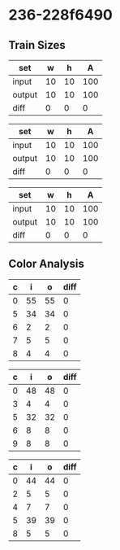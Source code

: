 # 236-228f6490
## Train Sizes

|set|w|h|A|
|---|---|---|---|
|input|10|10|100|
|output|10|10|100|
|diff|0|0|0|


|set|w|h|A|
|---|---|---|---|
|input|10|10|100|
|output|10|10|100|
|diff|0|0|0|


|set|w|h|A|
|---|---|---|---|
|input|10|10|100|
|output|10|10|100|
|diff|0|0|0|


## Color Analysis

|c|i|o|diff|
|---|---|---|---|
|0|55|55|0|
|5|34|34|0|
|6|2|2|0|
|7|5|5|0|
|8|4|4|0|


|c|i|o|diff|
|---|---|---|---|
|0|48|48|0|
|3|4|4|0|
|5|32|32|0|
|6|8|8|0|
|9|8|8|0|


|c|i|o|diff|
|---|---|---|---|
|0|44|44|0|
|2|5|5|0|
|4|7|7|0|
|5|39|39|0|
|8|5|5|0|

